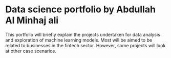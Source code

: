 # Data science portfolio by Abdullah Al Minhaj ali

This portfolio will briefly explain the projects undertaken for data analysis and exploration of machine learning models. Most will be aimed to be related to businesses in the fintech sector. However, some projects will look at other case scenarios. 
